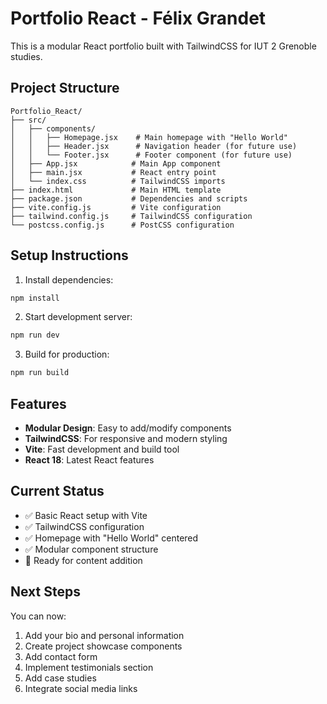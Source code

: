 # Portfolio React - Félix Grandet

This is a modular React portfolio built with TailwindCSS for IUT 2 Grenoble studies.

## Project Structure

```
Portfolio_React/
├── src/
│   ├── components/
│   │   ├── Homepage.jsx    # Main homepage with "Hello World"
│   │   ├── Header.jsx      # Navigation header (for future use)
│   │   └── Footer.jsx      # Footer component (for future use)
│   ├── App.jsx            # Main App component
│   ├── main.jsx           # React entry point
│   └── index.css          # TailwindCSS imports
├── index.html             # Main HTML template
├── package.json           # Dependencies and scripts
├── vite.config.js         # Vite configuration
├── tailwind.config.js     # TailwindCSS configuration
└── postcss.config.js      # PostCSS configuration
```

## Setup Instructions

1. Install dependencies:
```bash
npm install
```

2. Start development server:
```bash
npm run dev
```

3. Build for production:
```bash
npm run build
```

## Features

- **Modular Design**: Easy to add/modify components
- **TailwindCSS**: For responsive and modern styling
- **Vite**: Fast development and build tool
- **React 18**: Latest React features

## Current Status

- ✅ Basic React setup with Vite
- ✅ TailwindCSS configuration
- ✅ Homepage with "Hello World" centered
- ✅ Modular component structure
- 🔄 Ready for content addition

## Next Steps

You can now:
1. Add your bio and personal information
2. Create project showcase components
3. Add contact form
4. Implement testimonials section
5. Add case studies
6. Integrate social media links 